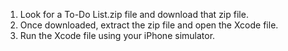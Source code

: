 1. Look for a To-Do List.zip file and download that zip file.
2. Once downloaded, extract the zip file and open the Xcode file.
3. Run the Xcode file using your iPhone simulator.
